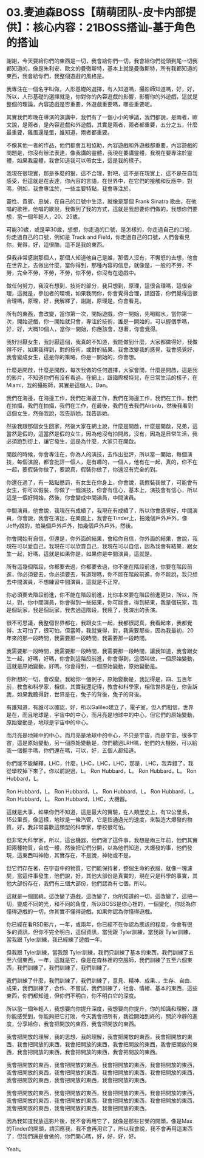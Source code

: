 # 03.麦迪森BOSS【萌萌团队-皮卡内部提供】：核心内容：21BOSS搭讪-基于角色的搭讪

謝謝，今天要給你們的東西是一切，我會給你們一切，我會給你們從頭到尾一切我都知道的，像是朱利安、歐文的曼徹斯特，基本上就是曼徹斯特，所有我都知道的東西，我會給你們，我整個遊戲的風格是。

我專注在一個名字叫做，人形基礎的選擇，有人知道嗎，攝影師知道嗎，好，好，所以，人形基礎的選擇就是，你對你的內容遊戲的影響，影響你的外遊戲，這就是整個的理論，內容遊戲是否重要，外遊戲重要嗎，哪些重要呢。

其實我們昨晚在導演的演講中，我們有了一個小小的爭議，我們都說，是兩者，歐文說，是兩者，是內容遊戲和外遊戲，其實是兩者，兩者都重要，五分之五，什麼最重要，雞蛋還是蛋，誰知道，兩者都重要。

不像其他一者的作品，他們都會互相協助，內容遊戲和外遊戲都重要，內容遊戲的問題是，你沒有辦法表達，像我講的靈體，我現在要講靈體，我現在要專注於靈體，如果我靈體，我會知道我可以帶女生，這是我的樣子。

我現在很現實，那是多麼的狠，這不合理，對吧，這不是在現實上，這不是在自我感受，但這就是在表達，你內容的言語，在世界中，在它們的接觸和反應中，對嗎，例如，我會專注於，一些主要特點，我會專注於。

靈性、貴賓、忠誠，在自己的口號中生活，就像是那個 Frank Sinatra 歌曲，在他唱的歌裡，他唱的歌說，我做到了我的方式，這就是我想要你們做的，我想你們要想，當一個年輕人，20、25歲。

可能30歲，或是早30歲，想想，你走過的口號，是怎樣的，你走過自己的口號，你走過自己的口號，例如是 Track and Field，你走過自己的口號，人們會看見你，覺得，好，這很酷，這不是我的東西。

但我非常感謝那個人，那個人知道他自己是誰，那個人沒有，不懈怒的去想，他會在世界上，去做出什麼，當你得到，那種內容的信息，就像是，一般的不勞，不勞，完全不勞，不勞，不勞，你不勞，你沒有在遊戲中。

做任何努力，我沒有想到，技術的部分，我只想到，原理，這很合理嗎，這很合理，這就是，參加者的環境，如果我問你，你會覺得合理，請回答，你們覺得這很合理嗎，原理，好，我解釋了，謝謝，原理是，你會看見。

所有的東西，會改變，當你第一次，開始遊戲，你一開始，先喝點水，當你第一次，開始遊戲，你一開始就只會，專注於技術，誰是一開始的，可以握個手嗎，好，好，大概10個人，當你一開始，你應該會，想著，你會覺得。

我好討厭女生，我討厭這個，我真的不知道，我能做到什麼，大家都做得好，我做得不好，如果我得到，對的技術，或對的結果，我會改變我的感覺，我會感覺好，我會變成女生，這是你的策略，你是一開始的，你會想。

什麼是開啟，什麼是開啟，每次我做的任何選擇，大家會問，什麼是開啟，這是我的影片，不知道你們有沒有看過，在網上，跟國際模特兒，在日常生活的樣子，在 Miami，我的攝影師，其實是這個人，Dan。

我們在海邊，在海邊工作，我們在海邊工作，我們在海邊工作，我們在工作，我們在拍攝，我們在拍攝，我們在工作，在最後，我們在去我們Airbnb，然後我看到這個女生，然後我說，我告訴她，我告訴她。

然後我跟那個女生回家，然後大家在網上說，什麼是開啟，什麼是開啟，兄弟，這當然是假的，這當然是假的女生，因為他沒有拍開啟，沒有，因為是日常生活，我必須跑到街上，讓它發生，這是為什麼，大家只在開啟。

開啟的時候，你會專注在，你為人的演技，去作出批評，所以當一開始，每個演技，每個演說，都會批評一個人，是有趣的，一個人，他有在一起，真的，你不在一起，要假裝你做了，要說真，假裝你做了，你還沒有完全的到。

你還在過了，有一點點懲罰，有女生在你身上，你會說，我假裝我做了，可能會有女生，你可以假裝，你做了一個演技，你會有信心，基本上，演技會有信心，所以這是一個好開始，然後，你會變成中間演員，中間演員。

中間演員，他會說，我現在有成績了，我現在有成績了，所以你會感覺好，中間演員，你會說，我會在演出，在樂園上，我會在Tinder上，拍幾個戶外戶外，像Jeffy說的，拍幾個戶外戶外，拍幾個戶外戶外，然後。

你會開始有自信，但還是，你外面的結果，會給你自信，你外面的結果，會說，我現在可以愛自己，我現在可以欣賞自己，我現在可以自信，因為我會有結果，跟女生一起，好嗎，這就是如果你是，如果你是中間演員，這就是。

所有這幾個階段，你都要去過，你都要去過，你不能在階段前進，你要在階段前進，你必須要去，你必須要去，有道理嗎，你不能在階段前進，你不能說，我只想去中間演員，不想練習中間演員，這就是不正常。

你必須要去階段前進，你不能在階段前進，比你本來要在階段前進更快，所以，所以，對，你中間演員，你會得到一些結果，你可能會，得到結果，我是個玩家，我是個玩家，我是個玩家，我去過這階段，我瘋了，我演出的表演。

很不可思議，我整個世界都在，我跟女生一起，我都很認真，我看起來，我都覺得，太可怕了，很可怕，但當時，我就覺得，對，我需要那些，因為我最初，20年來的那一段時間，我需要那一段時間，我需要那一段時間。

我需要那一段時間，我需要那一段時間，我需要那一段時間，讓我知道，我會跟女生一起，好嗎，好嗎，你會到這階段前進，你會得到，這個叫做，一個原始變動，這就是原始變動，好嗎，你會得到，一個原始變動，原始變動是。

你所想的一切，會改變，我給你一個例子，原始變動是，我記得是，四、五百年前，教會和科學家，相信，其實我還記得，教會和科學家，相信世界是在，你告訴我，如果我聽得對，世界是在，兔子的背後，兔子的背後。

有誰知道，有誰可以確認，好，所以Galileo建立了，電子室，但人們相信，世界是在，而且地球是，宇宙中的中心，而月亮是地球中的中心，但它們的原始變動，原始變動是，地球是宇宙中的中心。

而月亮是地球中的中心，而月亮是地球中的中心，不只是宇宙，而是宇宙，很多宇宙，這是原始變動，另一個原始變動是，你們聽過LRH嗎，他們的大機器，可以給我一個握手嗎，你們還在嗎，可以，好，五個人都知道。

你們能不能解釋，LHC，什麼，LHC，LHC，LHC，那是，LHC，我弄錯了，我從學校掉下來了，你以前說過，L。 Ron Hubbard，L。 Ron Hubbard，L。 Ron Hubbard，L。

 Ron Hubbard，L。 Ron Hubbard，L。 Ron Hubbard，L。 Ron Hubbard，L。 Ron Hubbard，L。 Ron Hubbard，LHC，大機器。

這就是大事，如果你們不知道，這是最大的實驗，在人類歷史上，有12公里長，15公里長，像這樣，地球是一條汽管，它是指通過光的速度，來製造大爆發的物質，好，我非常喜歡這類型的科學家，學校很可怕。

但非常大科學家，所以，這台機器，他們做了這件事，我想是兩三年前，他們其實把兩種物質，合成一體，然後把它們分開，以為他們知道，大爆發的事，他們發現，這東西叫神物，其實存在，不是說，神物或不是。

但它們存在著，在宇宙中的物質，它們能保持著，整個生命的衣服，就像一塊濾屍，當這件事發生，他們說，好，其他大部份是真實的，現在只是科學的事實，其他大部份存在，我們有三個大部份，他們認為有七個，所以。

這就是一個圍繞，這改變了遊戲，這改變了，你所知道的一切，這改變了，這把一切，變成不同的光，和不同的角度，所以BOSS是你心裡的，一個變化，你認為你懂得遊戲的一切，你其實不懂得遊戲，如果你認為你懂得遊戲。

你已經在看RSD影片，一年，或兩年，你已經不在你認為應該的程度，你會有很多的資訊，但你不完全明白，這個資訊，當我跟 Tyler訓練，當我跟 Tyler訓練，當我跟 Tyler訓練，我已經練了遊戲一年。

但我跟 Tyler訓練，當我跟 Tyler訓練，我們只訓練了基本的東西，我們訓練了五至六個東西，一年，這就是它，像是在森林裡的空服師，我們訓練了五至六個東西，我們訓練了，我們訓練了，我們訓練了。

我們訓練了什麼，我們訓練了，我們訓練了，意見、精神、成果、，生存、自由、成果，我們訓練了，合作、不嘗試，我們訓練了，社會、情緒、基本的東西，這些東西，你們都知道，但你們不明白，你不明白它的深度。

所以當一個年輕人，我想要向你提升深度，我想要向你提升，你的知識和理解，讓你能感受到，你能夠把它打敗，今天我會把所有，我從開始到終的，關於冷靜的進度，分享給你，我會把開放的東西，我會把開放的東西。

我會把開放的理解，我的思想、我的理解，我會把開放的東西，我會把開放的東西，我會把開放的東西，我會把開放的東西，我會把開放的東西，我會把開放的東西，我會把開放的東西，我會把開放的東西，我會把開放的東西。

我會把開放的東西，我會把開放的東西，我會把開放的東西，我會把開放的東西，我會把開放的東西，我會把開放的東西，我會把開放的東西，我會把開放的東西，我會把開放的東西，我會把開放的東西，我會把開放的東西。

我會把開放的東西，我會把開放的東西，我會把開放的東西，我會把開放的東西，我會把開放的東西，我會把開放的東西，我會把開放的東西，我會把開放的東西，我會把開放的東西，我會把開放的東西，我會把開放的東西。

因為我知道我放這影片後，我不會再用它了，就像是那些甘榮的開頭，像是Max的Tinder的開頭，請回應我，我不會再用它了，所以我會說，我不會再用這東西了，但我們還是會做的，你們開心嗎，好，好，好，好。

Yeah。